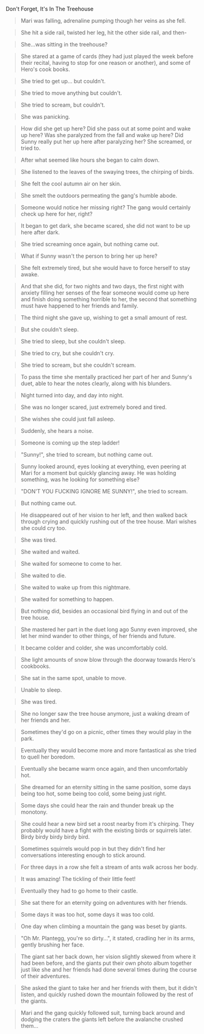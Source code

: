 Don't Forget, It's In The Treehouse

>Mari was falling, adrenaline pumping though her veins as she fell.

>She hit a side rail, twisted her leg, hit the other side rail, and then-

>She...was sitting in the treehouse?

>She stared at a game of cards (they had just played the week before their recital, having to stop for one reason or another), and some of Hero's cook books.

>She tried to get up... but couldn't.

>She tried to move anything but couldn't.

>She tried to scream, but couldn't.

>She was panicking.

>How did she get up here?  Did she pass out at some point and wake up here?  Was she paralyzed from the fall and wake up here?  Did Sunny really put her up here after paralyzing her?  She screamed, or tried to.

>After what seemed like hours she began to calm down.

>She listened to the leaves of the swaying trees, the chirping of birds.

>She felt the cool autumn air on her skin.

>She smelt the outdoors permeating the gang's humble abode.

>Someone would notice her missing right?  The gang would certainly check up here for her, right?

>It began to get dark, she became scared, she did not want to be up here after dark.

>She tried screaming once again, but nothing came out.

>What if Sunny wasn't the person to bring her up here?

>She felt extremely tired, but she would have to force herself to stay awake.

>And that she did, for two nights and two days, the first night with anxiety filling her senses of the fear someone would come up here and finish doing something horrible to her, the second that something must have happened to her friends and family.

>The third night she gave up, wishing to get a small amount of rest.

>But she couldn't sleep.

>She tried to sleep, but she couldn't sleep.

>She tried to cry, but she couldn't cry.

>She tried to scream, but she couldn't scream.

>To pass the time she mentally practiced her part of her and Sunny's duet, able to hear the notes clearly, along with his blunders.

>Night turned into day, and day into night.

>She was no longer scared, just extremely bored and tired.

>She wishes she could just fall asleep.

>Suddenly, she hears a noise.

>Someone is coming up the step ladder!

>"Sunny!", she tried to scream, but nothing came out.

>Sunny looked around, eyes looking at everything, even peering at Mari for a moment but quickly glancing away.  He was holding something, was he looking for something else?

>"DON'T YOU FUCKING IGNORE ME SUNNY!", she tried to scream.

>But nothing came out.

>He disappeared out of her vision to her left, and then walked back through crying and quickly rushing out of the tree house.  Mari wishes she could cry too.

>She was tired.

>She waited and waited.

>She waited for someone to come to her.

>She waited to die.

>She waited to wake up from this nightmare.

>She waited for something to happen.

>But nothing did, besides an occasional bird flying in and out of the tree house.

>She mastered her part in the duet long ago Sunny even improved, she let her mind wander to other things, of her friends and future.

>It became colder and colder, she was uncomfortably cold.

>She light amounts of snow blow through the doorway towards Hero's cookbooks.

>She sat in the same spot, unable to move.

>Unable to sleep.

>She was tired.

>She no longer saw the tree house anymore, just a waking dream of her friends and her.

>Sometimes they'd go on a picnic, other times they would play in the park.

>Eventually they would become more and more fantastical as she tried to quell her boredom.

>Eventually she became warm once again, and then uncomfortably hot.

>She dreamed for an eternity sitting in the same position, some days being too hot, some being too cold, some being just right.

>Some days she could hear the rain and thunder break up the monotony.

>She could hear a new bird set a roost nearby from it's chirping.  They probably would have a fight with the existing birds or squirrels later.  Birdy birdy birdy birdy bird.

>Sometimes squirrels would pop in but they didn't find her conversations interesting enough to stick around.

>For three days in a row she felt a stream of ants walk across her body.

>It was amazing!  The tickling of their little feet!

>Eventually they had to go home to their castle.

>She sat there for an eternity going on adventures with her friends.

>Some days it was too hot, some days it was too cold.

>One day when climbing a mountain the gang was beset by giants.

>"Oh Mr. Plantegg, you're so dirty...", it stated, cradling her in its arms, gently brushing her face.

>The giant sat her back down, her vision slightly skewed from where it had been before, and the giants put their own photo album together just like she and her friends had done several times during the course of their adventures.

>She asked the giant to take her and her friends with them, but it didn't listen, and quickly rushed down the mountain followed by the rest of the giants.

>Mari and the gang quickly followed suit, turning back around and dodging the craters the giants left before the avalanche crushed them...